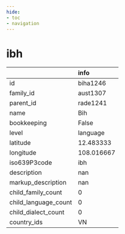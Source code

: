 ```yaml
---
hide:
- toc
- navigation
---
```

# ibh
|                      | info       |
|:---------------------|:-----------|
| id                   | biha1246   |
| family_id            | aust1307   |
| parent_id            | rade1241   |
| name                 | Bih        |
| bookkeeping          | False      |
| level                | language   |
| latitude             | 12.483333  |
| longitude            | 108.016667 |
| iso639P3code         | ibh        |
| description          | nan        |
| markup_description   | nan        |
| child_family_count   | 0          |
| child_language_count | 0          |
| child_dialect_count  | 0          |
| country_ids          | VN         |